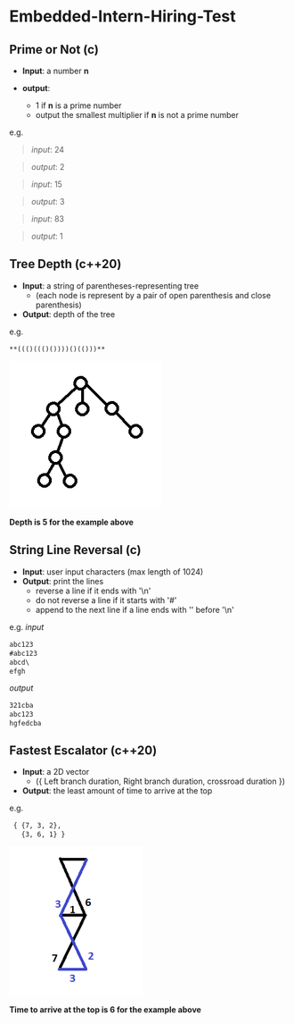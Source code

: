 # Embedded-Intern-Hiring-Test
 
## Prime or Not (c)
- **Input**: a number **n**

- **output**:
  - 1 if **n** is a prime number
  - output the smallest multiplier if **n** is not a prime number

e.g.

> *input*:      24

> *output*:     2

> *input*:      15

> *output*:     3

> *input*:      83

> *output*:     1



## Tree Depth (c++20)
- **Input**: a string of parentheses-representing tree 
  - (each node is represent by a pair of open parenthesis and close parenthesis) 
- **Output**: depth of the tree

e.g. 
```
**((()((()())))()(()))**
```
![tree_example](https://github.com/zhuoming34/Embedded-Intern-Hiring-Test/blob/main/tree_example.png)

**Depth is 5 for the example above**


## String Line Reversal (c)
- **Input**: user input characters (max length of 1024)
- **Output**: print the lines
  - reverse a line if it ends with '\n'
  - do not reverse a line if it starts with '#'
  - append to the next line if a line ends with '\' before '\n'

e.g.
*input*
```
abc123
#abc123
abcd\
efgh
```
*output*
```
321cba
abc123
hgfedcba
```


## Fastest Escalator (c++20)
- **Input**: a 2D vector 
  - ({ Left branch duration, Right branch duration, crossroad duration }) 
- **Output**: the least amount of time to arrive at the top

e.g.
```
 { {7, 3, 2},
   {3, 6, 1} }
```
![escalator_example](https://github.com/zhuoming34/Embedded-Intern-Hiring-Test/blob/main/escalator_example.png)

**Time to arrive at the top is 6 for the example above**

